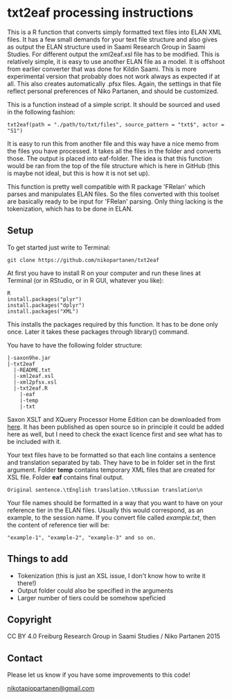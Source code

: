# txt2eaf processing instructions

This is a R function that converts simply formatted text files into ELAN XML files. It has a few small demands for your text file structure and also gives as output the ELAN structure used in Saami Research Group in Saami Studies. For different output the xml2eaf.xsl file has to be modified. This is relatively simple, it is easy to use another ELAN file as a model. It is offshoot from earlier converter that was done for Kildin Saami. This is more experimental version that probably does not work always as expected if at all. This also creates automatically .pfsx files. Again, the settings in that file reflect personal preferences of Niko Partanen, and should be customized.

This is a function instead of a simple script. It should be sourced and used in the following fashion:

    txt2eaf(path = "./path/to/txt/files", source_pattern = "txt$", actor = "S1")

It is easy to run this from another file and this way have a nice memo from the files you have processed. It takes all the files in the folder and converts those. The output is placed into eaf-folder. The idea is that this function would be ran from the top of the file structure which is here in GitHub (this is maybe not ideal, but this is how it is not set up).

This function is pretty well compatible with R package 'FRelan' which parses and manipulates ELAN files. So the files converted with this toolset are basically ready to be input for 'FRelan' parsing. Only thing lacking is the tokenization, which has to be done in ELAN.

## Setup

To get started just write to Terminal:

    git clone https://github.com/nikopartanen/txt2eaf

At first you have to install R on your computer and run these lines at Terminal (or in RStudio, or in R GUI, whatever you like):

    R
    install.packages("plyr")
    install.packages("dplyr")
    install.packages("XML")

This installs the packages required by this function. It has to be done only once. Later it takes these packages through library() command.

You have to have the following folder structure:

    |-saxon9he.jar
    |-txt2eaf
      |-README.txt
      |-xml2eaf.xsl
      |-xml2pfsx.xsl
      |-txt2eaf.R
        |-eaf
        |-temp
        |-txt

Saxon XSLT and XQuery Processor Home Edition can be downloaded from [here](http://sourceforge.net/projects/saxon/files/Saxon-HE/9.6/). It has been published as open source so in principle it could be added here as well, but I need to check the exact licence first and see what has to be included with it.

Your text files have to be formatted so that each line contains a sentence and translation separated by tab. They have to be in folder set in the first argument. Folder **temp** contains temporary XML files that are created for XSL file. Folder **eaf** contains final output.

    Original sentence.\tEnglish translation.\tRussian translation\n

Your file names should be formatted in a way that you want to have on your reference tier in the ELAN files. Usually this would correspond, as an example, to the session name. If you convert file called *example.txt*, then the content of reference tier will be:

    "example-1", "example-2", "example-3" and so on.

## Things to add

- Tokenization (this is just an XSL issue, I don't know how to write it there!)
- Output folder could also be specified in the arguments
- Larger number of tiers could be somehow speficied

## Copyright

CC BY 4.0
Freiburg Research Group in Saami Studies / Niko Partanen 2015

## Contact

Please let us know if you have some improvements to this code!

nikotapiopartanen@gmail.com
